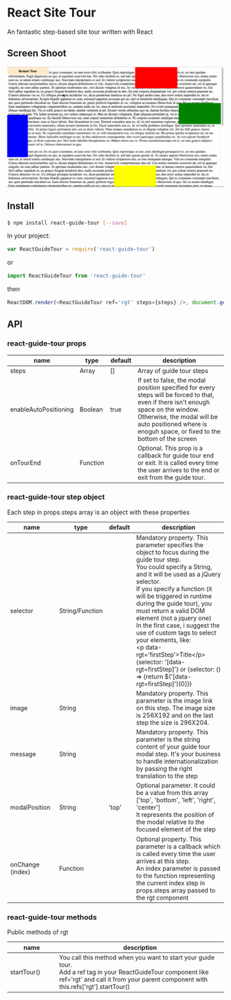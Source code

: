 # React Site Tour

An fantastic step-based site tour written with React

## Screen Shoot

![](./rgt.gif)
 
## Install
 
```sh
$ npm install react-guide-tour [--save]
```

In your project:

```js
var ReactGuideTour = require('react-guide-tour')
```
or
```js
import ReactGuideTour from 'react-guide-tour'
```
then
```js
ReactDOM.render(<ReactGuideTour ref='rgt' steps={steps} />, document.getElementById('rgt'))
```

## API

### react-guide-tour props

<table class="table table-bordered table-striped">
    <thead>
    <tr>
        <th style="width: 100px;">name</th>
        <th style="width: 50px;">type</th>
        <th style="width: 50px;">default</th>
        <th>description</th>
    </tr>
    </thead>
    <tbody>
        <tr>
          <td>steps</td>
          <td>Array</td>
          <td>[]</td>
          <td>Array of guide tour steps</td>
        </tr>
        <tr>
          <td>enableAutoPositioning</td>
          <td>Boolean</td>
          <td>true</td>
          <td>If set to false, the modal position specified for every steps will be forced to that, even if there isn't enough space on the window.<br>
          Otherwise, the modal will be auto positioned where is enoguh space, or fixed to the bottom of the screen</td>
        </tr>
        <tr>
          <td>onTourEnd</td>
          <td>Function</td>
          <td></td>
          <td>Optional. This prop is a callback for guide tour end or exit. It is called every time the user arrives to the end or exit from the guide tour.</td>
        </tr>
    </tbody>
</table>

### react-guide-tour step object

Each step in props.steps array is an object with these properties

<table class="table table-bordered table-striped">
    <thead>
    <tr>
        <th style="width: 100px;">name</th>
        <th style="width: 50px;">type</th>
        <th style="width: 50px;">default</th>
        <th>description</th>
    </tr>
    </thead>
    <tbody>
        <tr>
          <td>selector</td>
          <td>String/Function</td>
          <td></td>
          <td>Mandatory property. This parameter specifies the object to focus during the guide tour step.<br>
         You could specify a String, and it will be used as a jQuery selector.<br>
          If you specify a function (it will be triggered in runtime during the guide tour), you must return a valid DOM element (not a jquery one)<br>
          In the first case, i suggest the use of custom tags to select your elements, like:<br>
          &lt;p data-rgt='firstStep'&gt;Title&lt;/p&gt;<br>
          {selector: '[data-rgt=firstStep]'}
           or 
           {selector: () => {return $('[data-rgt=firstStep]')[0]}}</td>
        </tr>
        <tr>
          <td>image</td>
          <td>String</td>
          <td></td>
          <td>Mandatory property. This parameter is the image link on this step. The image size is 256X192 and on the last step the size is 296X204.</td>
        </tr>
        <tr>
          <td>message</td>
          <td>String</td>
          <td></td>
          <td>Mandatory property. This parameter is the string content of your guide tour modal step. It's your business to handle internationalization by passing the right translation to the step</td>
        </tr>
        <tr>
          <td>modalPosition</td>
          <td>String</td>
          <td>'top'</td>
          <td>Optional parameter. It could be a value from this array<br>
          ['top', 'bottom', 'left', 'right', 'center']<br>
          It represents the position of the modal relative to the focused element of the step</td>
        </tr>
        <tr>
          <td>onChange (index)</td>
          <td>Function</td>
          <td></td>
          <td>Optional property. This parameter is a callback which is called every time the user arrives at this step.<br>
          An index parameter is passed to the function representing the current index step in props.steps array passed to the rgt component 
          </td>
        </tr>
    </tbody>
</table>

### react-guide-tour methods

Public methods of rgt

<table class="table table-bordered table-striped">
    <thead>
    <tr>
        <th style="width: 100px;">name</th>
        <th>description</th>
    </tr>
    </thead>
    <tbody>
        <tr>
          <td>startTour()</td>
          <td>You call this method when you want to start your guide tour.<br>
          Add a ref tag in your ReactGuideTour component like ref='rgt' and call it from your parent component with<br>
           this.refs['rgt'].startTour()
           </td>
        </tr>
    </tbody>
</table>
